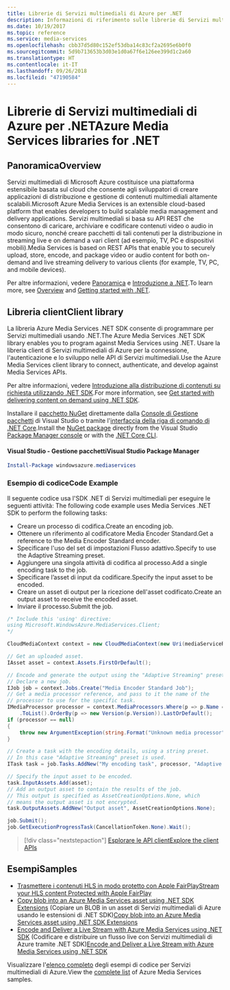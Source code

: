```yaml
---
title: Librerie di Servizi multimediali di Azure per .NET
description: Informazioni di riferimento sulle librerie di Servizi multimediali di Azure per .NET
ms.date: 10/19/2017
ms.topic: reference
ms.service: media-services
ms.openlocfilehash: cbb37d5d80c152ef53dba14c83cf2a2695e6b0f0
ms.sourcegitcommit: 5d9b713653b3d03e1d0a67f6e126ee399d1c2a60
ms.translationtype: HT
ms.contentlocale: it-IT
ms.lasthandoff: 09/26/2018
ms.locfileid: "47190584"
---
```

# <a name="azure-media-services-libraries-for-net"></a><span data-ttu-id="864d4-103">Librerie di Servizi multimediali di Azure per .NET</span><span class="sxs-lookup"><span data-stu-id="864d4-103">Azure Media Services libraries for .NET</span></span>

## <a name="overview"></a><span data-ttu-id="864d4-104">Panoramica</span><span class="sxs-lookup"><span data-stu-id="864d4-104">Overview</span></span>

<span data-ttu-id="864d4-105">Servizi multimediali di Microsoft Azure costituisce una piattaforma estensibile basata sul cloud che consente agli sviluppatori di creare applicazioni di distribuzione e gestione di contenuti multimediali altamente scalabili.</span><span class="sxs-lookup"><span data-stu-id="864d4-105">Microsoft Azure Media Services is an extensible cloud-based platform that enables developers to build scalable media management and delivery applications.</span></span> <span data-ttu-id="864d4-106">Servizi multimediali si basa su API REST che consentono di caricare, archiviare e codificare contenuti video o audio in modo sicuro, nonché creare pacchetti di tali contenuti per la distribuzione in streaming live e on demand a vari client (ad esempio, TV, PC e dispositivi mobili).</span><span class="sxs-lookup"><span data-stu-id="864d4-106">Media Services is based on REST APIs that enable you to securely upload, store, encode, and package video or audio content for both on-demand and live streaming delivery to various clients (for example, TV, PC, and mobile devices).</span></span> 

<span data-ttu-id="864d4-107">Per altre informazioni, vedere [Panoramica](/azure/media-services/media-services-overview) e [Introduzione a .NET](/azure/media-services/media-services-dotnet-how-to-use).</span><span class="sxs-lookup"><span data-stu-id="864d4-107">To learn more, see [Overview](/azure/media-services/media-services-overview) and [Getting started with .NET](/azure/media-services/media-services-dotnet-how-to-use).</span></span> 

## <a name="client-library"></a><span data-ttu-id="864d4-108">Libreria client</span><span class="sxs-lookup"><span data-stu-id="864d4-108">Client library</span></span>

<span data-ttu-id="864d4-109">La libreria Azure Media Services .NET SDK consente di programmare per Servizi multimediali usando .NET.</span><span class="sxs-lookup"><span data-stu-id="864d4-109">The Azure Media Services .NET SDK library enables you to program against Media Services using .NET.</span></span> <span data-ttu-id="864d4-110">Usare la libreria client di Servizi multimediali di Azure per la connessione, l'autenticazione e lo sviluppo nelle API di Servizi multimediali.</span><span class="sxs-lookup"><span data-stu-id="864d4-110">Use the Azure Media Services client library to connect, authenticate, and develop against Media Services APIs.</span></span>  

<span data-ttu-id="864d4-111">Per altre informazioni, vedere [Introduzione alla distribuzione di contenuti su richiesta utilizzando .NET SDK](/azure/media-services/media-services-dotnet-get-started).</span><span class="sxs-lookup"><span data-stu-id="864d4-111">For more information, see [Get started with delivering content on demand using .NET SDK](/azure/media-services/media-services-dotnet-get-started).</span></span>

<span data-ttu-id="864d4-112">Installare il [pacchetto NuGet](https://www.nuget.org/packages/windowsazure.mediaservices) direttamente dalla [Console di Gestione pacchetti][PackageManager] di Visual Studio o tramite l'[interfaccia della riga di comando di .NET Core][DotNetCLI].</span><span class="sxs-lookup"><span data-stu-id="864d4-112">Install the [NuGet package](https://www.nuget.org/packages/windowsazure.mediaservices) directly from the Visual Studio [Package Manager console][PackageManager] or with the [.NET Core CLI][DotNetCLI].</span></span>

#### <a name="visual-studio-package-manager"></a><span data-ttu-id="864d4-113">Visual Studio - Gestione pacchetti</span><span class="sxs-lookup"><span data-stu-id="864d4-113">Visual Studio Package Manager</span></span>

```powershell
Install-Package windowsazure.mediaservices
```

### <a name="code-example"></a><span data-ttu-id="864d4-114">Esempio di codice</span><span class="sxs-lookup"><span data-stu-id="864d4-114">Code Example</span></span>

<span data-ttu-id="864d4-115">Il seguente codice usa l'SDK .NET di Servizi multimediali per eseguire le seguenti attività: </span><span class="sxs-lookup"><span data-stu-id="864d4-115">The following code example uses Media Services .NET SDK to perform the following tasks:</span></span>

- <span data-ttu-id="864d4-116">Creare un processo di codifica.</span><span class="sxs-lookup"><span data-stu-id="864d4-116">Create an encoding job.</span></span>
- <span data-ttu-id="864d4-117">Ottenere un riferimento al codificatore Media Encoder Standard.</span><span class="sxs-lookup"><span data-stu-id="864d4-117">Get a reference to the Media Encoder Standard encoder.</span></span>
- <span data-ttu-id="864d4-118">Specificare l'uso del set di impostazioni Flusso adattivo.</span><span class="sxs-lookup"><span data-stu-id="864d4-118">Specify to use the Adaptive Streaming preset.</span></span>
- <span data-ttu-id="864d4-119">Aggiungere una singola attività di codifica al processo.</span><span class="sxs-lookup"><span data-stu-id="864d4-119">Add a single encoding task to the job.</span></span>
- <span data-ttu-id="864d4-120">Specificare l’asset di input da codificare.</span><span class="sxs-lookup"><span data-stu-id="864d4-120">Specify the input asset to be encoded.</span></span>
- <span data-ttu-id="864d4-121">Creare un asset di output per la ricezione dell'asset codificato.</span><span class="sxs-lookup"><span data-stu-id="864d4-121">Create an output asset to receive the encoded asset.</span></span>
- <span data-ttu-id="864d4-122">Inviare il processo.</span><span class="sxs-lookup"><span data-stu-id="864d4-122">Submit the job.</span></span>


```csharp
/* Include this 'using' directive:
using Microsoft.WindowsAzure.MediaServices.Client;
*/

CloudMediaContext context = new CloudMediaContext(new Uri(mediaServiceRESTAPIEndpoint), tokenProvider);

// Get an uploaded asset.
IAsset asset = context.Assets.FirstOrDefault();

// Encode and generate the output using the "Adaptive Streaming" preset.
// Declare a new job.
IJob job = context.Jobs.Create("Media Encoder Standard Job");
// Get a media processor reference, and pass to it the name of the 
// processor to use for the specific task.
IMediaProcessor processor = context.MediaProcessors.Where(p => p.Name == mediaProcessorName)
    .ToList().OrderBy(p => new Version(p.Version)).LastOrDefault();
if (processor == null) 
{
    throw new ArgumentException(string.Format("Unknown media processor", mediaProcessorName));
}

// Create a task with the encoding details, using a string preset.
// In this case "Adaptive Streaming" preset is used.
ITask task = job.Tasks.AddNew("My encoding task", processor, "Adaptive Streaming", TaskOptions.None);

// Specify the input asset to be encoded.
task.InputAssets.Add(asset);
// Add an output asset to contain the results of the job. 
// This output is specified as AssetCreationOptions.None, which 
// means the output asset is not encrypted. 
task.OutputAssets.AddNew("Output asset", AssetCreationOptions.None);

job.Submit();
job.GetExecutionProgressTask(CancellationToken.None).Wait();
```

> [!div class="nextstepaction"]
> [<span data-ttu-id="864d4-123">Esplorare le API client</span><span class="sxs-lookup"><span data-stu-id="864d4-123">Explore the client APIs</span></span>](/dotnet/api/overview/azure/mediaservices/client)

## <a name="samples"></a><span data-ttu-id="864d4-124">Esempi</span><span class="sxs-lookup"><span data-stu-id="864d4-124">Samples</span></span>

- [<span data-ttu-id="864d4-125">Trasmettere i contenuti HLS in modo protetto con Apple FairPlay</span><span class="sxs-lookup"><span data-stu-id="864d4-125">Stream your HLS content Protected with Apple FairPlay</span></span>](https://azure.microsoft.com/resources/samples/media-services-dotnet-dynamic-encryption-with-fairplay/)
- <span data-ttu-id="864d4-126">[Copy blob into an Azure Media Services asset using .NET SDK Extensions](https://azure.microsoft.com/resources/samples/media-services-dotnet-copy-blob-into-asset/) (Copiare un BLOB in un asset di Servizi multimediali di Azure usando le estensioni di .NET SDK)</span><span class="sxs-lookup"><span data-stu-id="864d4-126">[Copy blob into an Azure Media Services asset using .NET SDK Extensions](https://azure.microsoft.com/resources/samples/media-services-dotnet-copy-blob-into-asset/)</span></span>
- <span data-ttu-id="864d4-127">[Encode and Deliver a Live Stream with Azure Media Services using .NET SDK](https://azure.microsoft.com/resources/samples/media-services-dotnet-encode-live-stream-with-ams-clear/) (Codificare e distribuire un flusso live con Servizi multimediali di Azure tramite .NET SDK)</span><span class="sxs-lookup"><span data-stu-id="864d4-127">[Encode and Deliver a Live Stream with Azure Media Services using .NET SDK](https://azure.microsoft.com/resources/samples/media-services-dotnet-encode-live-stream-with-ams-clear/)</span></span>

<span data-ttu-id="864d4-128">Visualizzare l'[elenco completo](https://azure.microsoft.com/resources/samples/?platform=dotnet&service=media-services) degli esempi di codice per Servizi multimediali di Azure.</span><span class="sxs-lookup"><span data-stu-id="864d4-128">View the [complete list](https://azure.microsoft.com/resources/samples/?platform=dotnet&service=media-services) of Azure Media Services samples.</span></span>


[PackageManager]: https://docs.microsoft.com/nuget/tools/package-manager-console
[DotNetCLI]: https://docs.microsoft.com/dotnet/core/tools/dotnet-add-package
